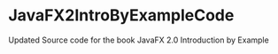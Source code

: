 JavaFX2IntroByExampleCode
=========================

Updated Source code for the book JavaFX 2.0 Introduction by Example